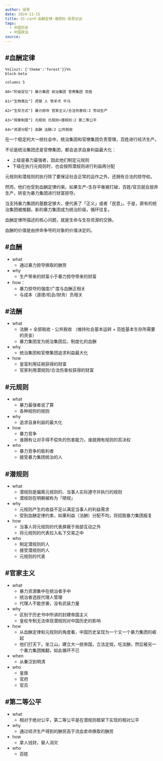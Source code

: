 ```yaml
---
author: 吴思
date: 2024-11-15
title: SS-card-血酬定律-潜规则-吴思访谈
tags: 
  - 中国历史 
  - 中国政治
source:
---
```


## #血酬定律 

```mermaid
%%{init: {'theme':'forest'}}%%
block-beta

columns 5

A0>"阶级定位"] 暴力集团 统治集团 官僚集团 百姓

A1>"生物类比"] 虎狼 人 牧羊犬 牛马

A2>"生存方式"] 暴力掠夺 官家主义/合法伤害权:2 劳动生产

A3>"规章制度"] 元规则 元规则+潜规则:2 第二等公平

A4>"资源分配"] 血酬 法酬:2 公共税收
```

在一个稳定的大一统社会中，统治集团和官僚集团负责管理，百姓进行经济生产。

不论是统治集团还是官僚集团，都会追求自身利益最大化：

- 上级是暴力最强者，因此他们制定元规则
- 下级在执行元规则时，也会按照潜规则进行利益再分配

元规则和潜规则的执行除了要保证社会正常的运作之外，还拥有合法的掠夺权。

然而，他们也受到血酬定律约束。如果生产-生存平衡被打破，百姓/官员就会放弃生产，转变为暴力集团进行财富掠夺。

当支持暴力集团的基数足够大，便代表了「正义」或者「民意」。于是，原有的统治集团被推翻，新的暴力集团成为统治阶级，循环往复。

血酬定律所描述的核心问题，就是生命与生存资源的交换。

血酬的价值是由拼命争夺的对象的价值决定的。

## #血酬

- what
  - 通过暴力掠夺换取的酬劳
- why
  - 生产带来的财富小于暴力掠夺带来的财富
- how：
  - 暴力掠夺的强度/广度与血酬正相关
  - 与成本（道德/机会/财务）负相关

## #法酬

- what
  - 法酬 = 全部税收 - 公共税收 （维持社会基本运转 + 百姓基本生存所需要的资金）
  - 暴力集团变为统治集团后，制度化的血酬
- why
  - 统治集团和官僚集团追求利益最大化
- how
  - 皇室利用征税获得的财富
  - 官家利用潜规则/合法伤害权获得的财富

## #元规则

- what
  - 暴力最强者说了算
  - 各种规则的规则
- why
  - 追求自身利益的最大化
- how
  - 暴力竞争
  - 谁拥有让对手得不偿失的伤害能力，谁就拥有规则的否决权
- who
  - 暴力竞争的胜利者
  - 接受暴力集团统治的人

## #潜规则

- what
  - 潜规则是偏离元规则的、当事人实际遵守并执行的规则
  - 潜规则在明朝被称为「陋规」
- why
  - 元规则产生的收益不足以满足当事人的利益需求
  - 受到血酬定律约束，如果利益（法酬）分配不均，将招致暴力集团报复
- how
  - 当事人将元规则的代表屏蔽于局部互动之外
  - 将元规则的代表拉入私下交易之中
- who
  - 制定潜规则的人
  - 接受潜规则的人
  - 元规则的代表 

## #官家主义

- what
  - 暴力资源集中在统治者手中
  - 统治者选拔代理人管理
  - 代理人不能世袭，没有武装力量
- why
  - 区别于历史书中所讲的封建帝国主义
  - 皇权专制无法体现潜规则对中国历史的影响
- how
  - 从血酬定律和元规则的角度看，中国历史呈现为一个又一个暴力集团的崛起
  - 他们打天下，坐江山，建立大一统帝国，立法定规，吃法酬，然后被另一个暴力集团推翻，如此循环不已
- when
  - 从秦汉到明清
- who
  - 皇族
  - 官府
  - 官员 

## #第二等公平

- what
  - 相对于绝对公平，第二等公平是在潜规则框架下实现的相对公平
- why
  - 通过经济生产得到的酬劳高于流血卖命换取的酬劳
- how
  - 拿人钱财，替人消灾
- who
  - 百姓  
